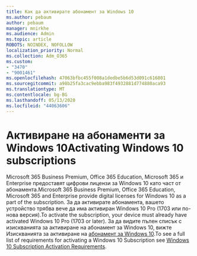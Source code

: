 ```yaml
---
title: Как да активирате абонамент за Windows 10
ms.author: pebaum
author: pebaum
manager: mnirkhe
ms.audience: Admin
ms.topic: article
ROBOTS: NOINDEX, NOFOLLOW
localization_priority: Normal
ms.collection: Adm_O365
ms.custom:
- "3470"
- "9001461"
ms.openlocfilehash: 47063bfbc455f008a1dedbe5b6d53d091c616801
ms.sourcegitcommit: a98b25fa3cac9ebba983f4932881d774880aca93
ms.translationtype: MT
ms.contentlocale: bg-BG
ms.lasthandoff: 05/13/2020
ms.locfileid: "44063606"
---
```

# <a name="activating-windows-10-subscriptions"></a><span data-ttu-id="1c5fb-102">Активиране на абонаменти за Windows 10</span><span class="sxs-lookup"><span data-stu-id="1c5fb-102">Activating Windows 10 subscriptions</span></span>

<span data-ttu-id="1c5fb-103">Microsoft 365 Business Premium, Office 365 Education, Microsoft 365 и Enterprise предоставят цифрови лицензи за Windows 10 като част от абонамента.</span><span class="sxs-lookup"><span data-stu-id="1c5fb-103">Microsoft 365 Business Premium, Office 365 Education, Microsoft 365 and Enterprise provide digital licenses for Windows 10 as a part of the subscription.</span></span> <span data-ttu-id="1c5fb-104">За да активирате абонамента, вашето устройство трябва вече да има активиран Windows 10 Pro (1703 или по-нова версия).</span><span class="sxs-lookup"><span data-stu-id="1c5fb-104">To activate the subscription, your device must already have activated Windows 10 Pro (1703 or later).</span></span> <span data-ttu-id="1c5fb-105">За да видите пълен списък с изискванията за активиране на абонамент за Windows 10, вижте Изискванията за активиране на [абонамент за Windows 10](https://docs.microsoft.com/windows/deployment/windows-10-subscription-activation#requirements).</span><span class="sxs-lookup"><span data-stu-id="1c5fb-105">To see a full list of requirements for activating a Windows 10 Subscription see [Windows 10 Subscription Activation Requirements](https://docs.microsoft.com/windows/deployment/windows-10-subscription-activation#requirements).</span></span>
